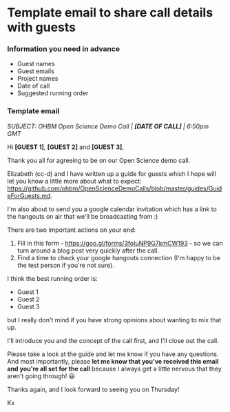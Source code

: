 # Template email to share call details with guests

### Information you need in advance

* Guest names
* Guest emails
* Project names
* Date of call
* Suggested running order

### Template email

*SUBJECT: OHBM Open Science Demo Call | **[DATE OF CALL]** | 6:50pm GMT*

Hi **[GUEST 1]**, **[GUEST 2]** and **[GUEST 3]**,

Thank you all for agreeing to be on our Open Science demo call.

Elizabeth (cc-d) and I have written up a guide for guests which I hope will let you know a little more about what to expect: https://github.com/ohbm/OpenScienceDemoCalls/blob/master/guides/GuideForGuests.md.

I'm also about to send you a google calendar invitation which has a link to the hangouts on air that we'll be broadcasting from :)

There are two important actions on your end:

1. Fill in this form - https://goo.gl/forms/3foIuNP9G7kmCW193 - so we can turn around a blog post very quickly after the call.
2. Find a time to check your google hangouts connection (I'm happy to be the test person if you're not sure).

I think the best running order is:

* Guest 1
* Guest 2
* Guest 3

but I really don't mind if you have strong opinions about wanting to mix that up.

I'll introduce you and the concept of the call first, and I'll close out the call.

Please take a look at the guide and let me know if you have any questions. And most importantly, please **let me know that you've received this email and you're all set for the call** because I always get a little nervous that they aren't going through! :smiley:

Thanks again, and I look forward to seeing you on Thursday!

Kx
